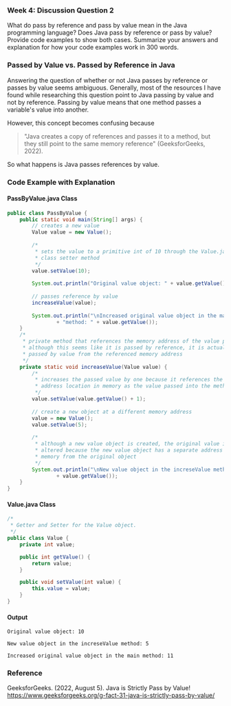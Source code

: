 ### Week 4: Discussion Question 2

What do pass by reference and pass by value mean in the Java programming language? Does Java pass by reference or pass by value? Provide code examples to show both cases. Summarize your answers and explanation for how your code examples work in 300 words.

### Passed by Value vs. Passed by Reference in Java
Answering the question of whether or not Java passes by reference or passes by value seems ambiguous. Generally, most of the resources I have found while researching this question point to Java passing by value and not by reference. Passing by value means that one method passes a variable's value into another. 

However, this concept becomes confusing because 

>"Java creates a copy of references and passes it to a method, but they still point to the same memory reference" (GeeksforGeeks, 2022). 

So what happens is Java passes references by value.

### Code Example with Explanation
#### PassByValue.java Class
``` Java
public class PassByValue {
	public static void main(String[] args) {
		// creates a new value
		Value value = new Value();
		
		/* 
		 * sets the value to a primitive int of 10 through the Value.java
		 * class setter method
		 */
		value.setValue(10);
		
		System.out.println("Original value object: " + value.getValue());
		
		// passes reference by value
		increaseValue(value);
		
		System.out.println("\nIncreased original value object in the main "
				+ "method: " + value.getValue());
	}
	/*
	 * private method that references the memory address of the value passed in
	 * although this seems like it is passed by reference, it is actually
	 * passed by value from the referenced memory address
	 */
	private static void increaseValue(Value value) {
		/* 
		 * increases the passed value by one because it references the same
		 * address location in memory as the value passed into the method
		 */
		value.setValue(value.getValue() + 1);
		
		// create a new object at a different memory address
		value = new Value();
		value.setValue(5);
		
		/*
		 * although a new value object is created, the original value is not 
		 * altered because the new value object has a separate address in 
		 * memory from the original object
		 */
		System.out.println("\nNew value object in the increseValue method: " 
				+ value.getValue());
	}
}
``` 
#### Value.java Class
``` Java
/*
 * Getter and Setter for the Value object.
 */
public class Value {
	private int value;

	public int getValue() {
		return value;
	}

	public void setValue(int value) {
		this.value = value;
	}
}
```
#### Output
```
Original value object: 10

New value object in the increseValue method: 5

Increased original value object in the main method: 11

```
### Reference
GeeksforGeeks. (2022, August 5). Java is Strictly Pass by Value! https://www.geeksforgeeks.org/g-fact-31-java-is-strictly-pass-by-value/
